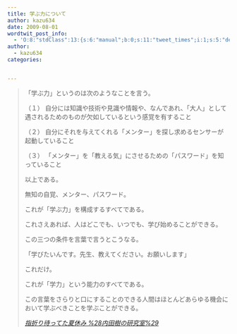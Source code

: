 ```yaml
---
title: 学ぶ力について
author: kazu634
date: 2009-08-01
wordtwit_post_info:
  - 'O:8:"stdClass":13:{s:6:"manual";b:0;s:11:"tweet_times";i:1;s:5:"delay";i:0;s:7:"enabled";i:1;s:10:"separation";s:2:"60";s:7:"version";s:3:"3.7";s:14:"tweet_template";b:0;s:6:"status";i:2;s:6:"result";a:0:{}s:13:"tweet_counter";i:2;s:13:"tweet_log_ids";a:1:{i:0;i:4735;}s:9:"hash_tags";a:0:{}s:8:"accounts";a:1:{i:0;s:7:"kazu634";}}'
author:
  - kazu634
categories:


---
```

<div class="section">
<blockquote title="指折り待ってた夏休み %28内田樹の研究室%29" cite="http://blog.tatsuru.com/2009/08/01_1203.php">
<p>
      「学ぶ力」というのは次のようなことを言う。
</p>
    
<p>
      （１） 自分には知識や技術や見識や情報や、なんであれ、「大人」として遇されるためのものが欠如しているという感覚を有すること
</p>
    
<p>
      （２） 自分にそれを与えてくれる「メンター」を探し求めるセンサーが起動していること
</p>
    
<p>
      （３） 「メンター」を「教える気」にさせるための「パスワード」を知っていること
</p>
    
<p>
      以上である。
</p>
    
<p>
      無知の自覚、メンター、パスワード。
</p>
    
<p>
      これが「学ぶ力」を構成するすべてである。
</p>
    
<p>
      これさえあれば、人はどこでも、いつでも、学び始めることができる。
</p>
    
<p>
      この三つの条件を言葉で言うとこうなる。
</p>
    
<p>
      「学びたいんです。先生、教えてください。お願いします」
</p>
    
<p>
      これだけ。
</p>
    
<p>
      これが「学力」という能力のすべてである。
</p>
    
<p>
      この言葉をさらりと口にすることのできる人間はほとんどあらゆる機会において学ぶべきことを学ぶことができる。
</p>
    
<p>
<cite><a href="http://blog.tatsuru.com/2009/08/01_1203.php" onclick="__gaTracker('send', 'event', 'outbound-article', 'http://blog.tatsuru.com/2009/08/01_1203.php', '指折り待ってた夏休み %28内田樹の研究室%29');" target="_blank">指折り待ってた夏休み %28内田樹の研究室%29</a></cite>
</p>
</blockquote>
</div>
